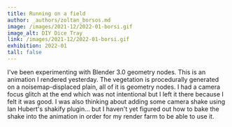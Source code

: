 ```yaml
---
title: Running on a field
author: _authors/zoltan_borsos.md 
image: /images/2021-12/2022-01-borsi.gif
image_alt: DIY Dice Tray
link: /images/2021-12/2022-01-borsi.gif
exhibition: 2022-01 
tall: false 
---
```

I've been experimenting with Blender 3.0 geometry nodes. This is an animation I rendered yesterday. The vegetation is procedurally generated on a noisemap-displaced plain, all of it is geometry nodes. I had a camera focus glitch at the end which was not intentional but I left it there because I felt it was good. I was also thinking about adding some camera shake using Ian Hubert's shakify plugin... but I haven't yet figured out how to bake the shake into the animation in order for my render farm to be able to use it.